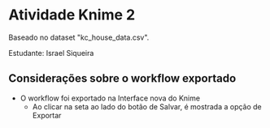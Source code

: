 # Atividade Knime 2

Baseado no dataset "kc_house_data.csv".

Estudante: Israel Siqueira

## Considerações sobre o workflow exportado

* O workflow foi exportado na Interface nova do Knime
    * Ao clicar na seta ao lado do botão de Salvar, é mostrada a opção de Exportar
